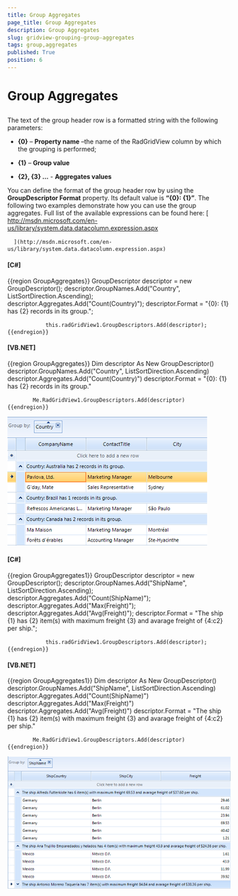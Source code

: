 ```yaml
---
title: Group Aggregates
page_title: Group Aggregates
description: Group Aggregates
slug: gridview-grouping-group-aggregates
tags: group,aggregates
published: True
position: 6
---
```


# Group Aggregates



## 

The text of the group header row is a formatted string with the following parameters:

* __{0}__ – __Property name__ –the name of the RadGridView column by which the grouping is performed;

* __{1}__ – __Group value__

* __{2}, {3} …__ - __Aggregates values__

You can define the format of the group header row by using the __GroupDescriptor Format__ property.
			Its default value is __“{0}: {1}”__. The following two examples demonstrate how you can use the group aggregates. 
      Full list of the available expressions can be found here:
      [
       http://msdn.microsoft.com/en-us/library/system.data.datacolumn.expression.aspx
      
      ](http://msdn.microsoft.com/en-us/library/system.data.datacolumn.expression.aspx)

#### __[C#]__

{{region GroupAggregates}}
	            GroupDescriptor descriptor = new GroupDescriptor();
	            descriptor.GroupNames.Add("Country", ListSortDirection.Ascending);
	            descriptor.Aggregates.Add("Count(Country)");
	            descriptor.Format = "{0}: {1} has {2} records in its group.";
	
	            this.radGridView1.GroupDescriptors.Add(descriptor);
	{{endregion}}



#### __[VB.NET]__

{{region GroupAggregates}}
	        Dim descriptor As New GroupDescriptor()
	        descriptor.GroupNames.Add("Country", ListSortDirection.Ascending)
	        descriptor.Aggregates.Add("Count(Country)")
	        descriptor.Format = "{0}: {1} has {2} records in its group."
	
	        Me.RadGridView1.GroupDescriptors.Add(descriptor)
	{{endregion}}

![gridview-group-aggregates 001](images/gridview-group-aggregates001.png)

#### __[C#]__

{{region GroupAggregates1}}
	            GroupDescriptor descriptor = new GroupDescriptor();
	            descriptor.GroupNames.Add("ShipName", ListSortDirection.Ascending);
	            descriptor.Aggregates.Add("Count(ShipName)");
	            descriptor.Aggregates.Add("Max(Freight)");
	            descriptor.Aggregates.Add("Avg(Freight)");
	            descriptor.Format = "The ship {1} has {2} item(s) with maximum freight {3} and avarage freight of {4:c2} per ship.";
	
	            this.radGridView1.GroupDescriptors.Add(descriptor);
	{{endregion}}



#### __[VB.NET]__

{{region GroupAggregates1}}
	        Dim descriptor As New GroupDescriptor()
	        descriptor.GroupNames.Add("ShipName", ListSortDirection.Ascending)
	        descriptor.Aggregates.Add("Count(ShipName)")
	        descriptor.Aggregates.Add("Max(Freight)")
	        descriptor.Aggregates.Add("Avg(Freight)")
	        descriptor.Format = "The ship {1} has {2} item(s) with maximum freight {3} and avarage freight of {4:c2} per ship."
	
	        Me.RadGridView1.GroupDescriptors.Add(descriptor)
	{{endregion}}

![gridview-group-aggregates 002](images/gridview-group-aggregates002.png)

